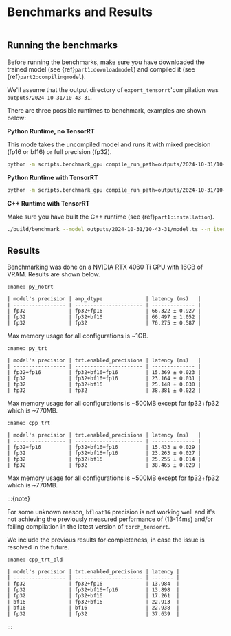 # Benchmarks and Results

```{contents}
```

## Running the benchmarks

Before running the benchmarks, make sure you have downloaded the trained model (see {ref}`part1:downloadmodel`) and compiled it (see {ref}`part2:compilingmodel`).

We'll assume that the output directory of `export_tensorrt`'compilation was `outputs/2024-10-31/10-43-31`.

There are three possible runtimes to benchmark, examples are shown below:

**Python Runtime, no TensorRT**

This mode takes the uncompiled model and runs it with mixed precision (fp16 or bf16) or full precision (fp32).

```bash
python -m scripts.benchmark_gpu compile_run_path=outputs/2024-10-31/10-43-31 n_iter=100 load_ts=False amp_dtype=fp16
```

**Python Runtime with TensorRT**

```bash
python -m scripts.benchmark_gpu compile_run_path=outputs/2024-10-31/10-43-31 n_iter=100 load_ts=True
```

**C++ Runtime with TensorRT**

Make sure you have built the C++ runtime (see {ref}`part1:installation`).
```bash
./build/benchmark --model outputs/2024-10-31/10-43-31/model.ts --n_iter=100
```

## Results

Benchmarking was done on a NVIDIA RTX 4060 Ti GPU with 16GB of VRAM. Results are shown below.

```{table} **Python Runtime, no TensorRT**
:name: py_notrt

| model's precision | amp_dtype              | latency (ms)   |
| ----------------- | ---------------------- | -------------- |
| fp32              | fp32+fp16              | 66.322 ± 0.927 |
| fp32              | fp32+bf16              | 66.497 ± 1.052 |
| fp32              | fp32                   | 76.275 ± 0.587 |

```

Max memory usage for all configurations is ~1GB.


```{table} **Python Runtime, with TensorRT**
:name: py_trt

| model's precision | trt.enabled_precisions | latency (ms)   |
| ----------------- | ---------------------- | -------------- |
| fp32+fp16         | fp32+bf16+fp16         | 15.369 ± 0.023 |
| fp32              | fp32+bf16+fp16         | 23.164 ± 0.031 |
| fp32              | fp32+bf16              | 25.148 ± 0.030 |
| fp32              | fp32                   | 38.381 ± 0.022 |

```
Max memory usage for all configurations is ~500MB except for fp32+fp32 which is ~770MB.

 
```{table} **C++ Runtime, with TensorRT**
:name: cpp_trt

| model's precision | trt.enabled_precisions | latency (ms)   |
| ----------------- | ---------------------- | -------------- |
| fp32+fp16         | fp32+bf16+fp16         | 15.433 ± 0.029 |
| fp32              | fp32+bf16+fp16         | 23.263 ± 0.027 |
| fp32              | fp32+bf16              | 25.255 ± 0.014 |
| fp32              | fp32                   | 38.465 ± 0.029 |
```

Max memory usage for all configurations is ~500MB except for fp32+fp32 which is ~770MB.

:::{note}

For some unknown reason, `bfloat16` precision is not working well and it's not achieving the previously measured performance of (13-14ms) and/or failing compilation in the latest version of `torch_tensorrt`.

We include the previous results for completeness, in case the issue is resolved in the future.

```{table} **C++ Runtime, with TensorRT (previous results)**
:name: cpp_trt_old

| model's precision | trt.enabled_precisions | latency |
| ----------------- | ---------------------- | ------- |
| fp32              | fp32+fp16              | 13.984  |
| fp32              | fp32+bf16+fp16         | 13.898  |
| fp32              | fp32+bf16              | 17.261  |
| bf16              | fp32+bf16              | 22.913  |
| bf16              | bf16                   | 22.938  |
| fp32              | fp32                   | 37.639  |
```

:::
